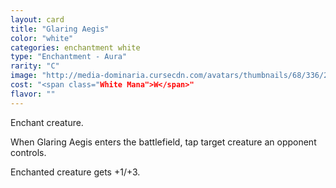 ```yaml
---
layout: card
title: "Glaring Aegis"
color: "white"
categories: enchantment white
type: "Enchantment - Aura"
rarity: "C"
image: "http://media-dominaria.cursecdn.com/avatars/thumbnails/68/336/200/283/635618423695188516.png"
cost: "<span class="White Mana">W</span>"
flavor: ""
---
```


Enchant creature. 

When Glaring Aegis enters the battlefield, tap target creature an opponent controls.

Enchanted creature gets +1/+3.
